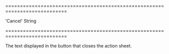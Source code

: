 <!--**
/*-------------------------------------------
    Auto-generated file. Do not modify.
-------------------------------------------

**-->
===========================================================================
<!--default-->'Cancel'<!--/default-->
<!--type-->String<!--/type-->
===========================================================================

<!--shortDescription-->
The text displayed in the button that closes the action sheet.
<!--/shortDescription-->

<!--fullDescription-->

<!--/fullDescription-->